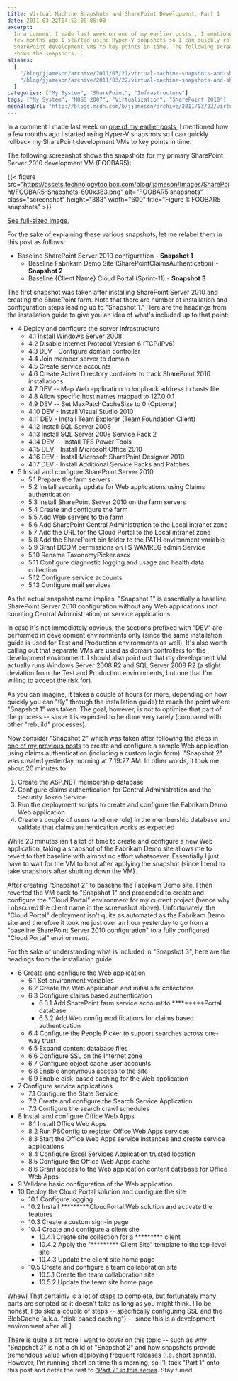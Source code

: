```yaml
---
title: Virtual Machine Snapshots and SharePoint Development, Part 1
date: 2011-03-22T04:53:00-06:00
excerpt:
  In a comment I made last week on one of my earlier posts , I mentioned how a
  few months ago I started using Hyper-V snapshots so I can quickly rollback my
  SharePoint development VMs to key points in time. The following screenshot
  shows the snapshots...
aliases:
  [
    "/blog/jjameson/archive/2011/03/21/virtual-machine-snapshots-and-sharepoint-development-part-1.aspx",
    "/blog/jjameson/archive/2011/03/22/virtual-machine-snapshots-and-sharepoint-development-part-1.aspx",
  ]
categories: ["My System", "SharePoint", "Infrastructure"]
tags: ["My System", "MOSS 2007", "Virtualization", "SharePoint 2010"]
msdnBlogUrl: "http://blogs.msdn.com/b/jjameson/archive/2011/03/22/virtual-machine-snapshots-and-sharepoint-development-part-1.aspx"
---
```


In a comment I made last week on
[one of my earlier posts](/blog/jjameson/2011/03/11/disk-benchmarks-ssd-vs-quot-raptor-quot-vs-raid),
I mentioned how a few months ago I started using Hyper-V snapshots so I can
quickly rollback my SharePoint development VMs to key points in time.

The following screenshot shows the snapshots for my primary SharePoint Server
2010 development VM (FOOBAR5):

{{< figure
src="https://assets.technologytoolbox.com/blog/jjameson/Images/SharePoint/FOOBAR5-Snapshots-600x383.png"
alt="FOOBAR5 snapshots" class="screenshot" height="383" width="600"
title="Figure 1: FOOBAR5 snapshots" >}}

[See full-sized image.](https://assets.technologytoolbox.com/blog/jjameson/Images/SharePoint/FOOBAR5-Snapshots-1056x674.png)

For the sake of explaining these various snapshots, let me relabel them in this
post as follows:

- Baseline SharePoint Server 2010 configuration - **Snapshot 1**
  - Baseline Fabrikam Demo Site (SharePointClaimsAuthentication) - **Snapshot
    2**
  - Baseline {Client Name} Cloud Portal (Sprint-11) - **Snapshot 3**

The first snapshot was taken after installing SharePoint Server 2010 and
creating the SharePoint farm. Note that there are number of installation and
configuration steps leading up to "Snapshot 1." Here are the headings from the
installation guide to give you an idea of what's included up to that point:

- 4 Deploy and configure the server infrastructure
  - 4.1 Install Windows Server 2008
  - 4.2 Disable Internet Protocol Version 6 (TCP/IPv6)
  - 4.3 DEV - Configure domain controller
  - 4.4 Join member server to domain
  - 4.5 Create service accounts
  - 4.6 Create Active Directory container to track SharePoint 2010 installations
  - 4.7 DEV -- Map Web application to loopback address in hosts file
  - 4.8 Allow specific host names mapped to 127.0.0.1
  - 4.9 DEV -- Set MaxPatchCacheSize to 0 (Optional)
  - 4.10 DEV - Install Visual Studio 2010
  - 4.11 DEV - Install Team Explorer (Team Foundation Client)
  - 4.12 Install SQL Server 2008
  - 4.13 Install SQL Server 2008 Service Pack 2
  - 4.14 DEV -- Install TFS Power Tools
  - 4.15 DEV - Install Microsoft Office 2010
  - 4.16 DEV - Install Microsoft SharePoint Designer 2010
  - 4.17 DEV - Install Additional Service Packs and Patches
- 5 Install and configure SharePoint Server 2010
  - 5.1 Prepare the farm servers
  - 5.2 Install security update for Web applications using Claims authentication
  - 5.3 Install SharePoint Server 2010 on the farm servers
  - 5.4 Create and configure the farm
  - 5.5 Add Web servers to the farm
  - 5.6 Add SharePoint Central Administration to the Local intranet zone
  - 5.7 Add the URL for the Cloud Portal to the Local intranet zone
  - 5.8 Add the SharePoint bin folder to the PATH environment variable
  - 5.9 Grant DCOM permissions on IIS WAMREG admin Service
  - 5.10 Rename TaxonomyPicker.ascx
  - 5.11 Configure diagnostic logging and usage and health data collection
  - 5.12 Configure service accounts
  - 5.13 Configure mail services

As the actual snapshot name implies, "Snapshot 1" is essentially a baseline
SharePoint Server 2010 configuration without any Web applications (not counting
Central Administration) or service applications.

In case it's not immediately obvious, the sections prefixed with "DEV" are
performed in development environments only (since the same installation guide is
used for Test and Production environments as well). It's also worth calling out
that separate VMs are used as domain controllers for the development
environment. I should also point out that my development VM actually runs
Windows Server 2008 R2 and SQL Server 2008 R2 (a slight deviation from the Test
and Production environments, but one that I'm willing to accept the risk for).

As you can imagine, it takes a couple of hours (or more, depending on how
quickly you can "fly" through the installation guide) to reach the point where
"Snapshot 1" was taken. The goal, however, is not to optimize that part of the
process -- since it is expected to be done very rarely (compared with other
"rebuild" processes).

Now consider "Snapshot 2" which was taken after following the steps in
[one of my previous posts](/blog/jjameson/2011/02/25/claims-login-web-part-for-sharepoint-server-2010)
to create and configure a sample Web application using claims authentication
(including a custom login form). "Snapshot 2" was created yesterday morning at
7:19:27 AM. In other words, it took me about 20 minutes to:

1. Create the ASP.NET membership database
1. Configure claims authentication for Central Administration and the Security
   Token Service
1. Run the deployment scripts to create and configure the Fabrikam Demo Web
   application
1. Create a couple of users (and one role) in the membership database and
   validate that claims authentication works as expected

While 20 minutes isn't a lot of time to create and configure a new Web
application, taking a snapshot of the Fabrikam Demo site allows me to revert to
that baseline with almost no effort whatsoever. Essentially I just have to wait
for the VM to boot after applying the snapshot (since I tend to take snapshots
after shutting down the VM).

After creating "Snapshot 2" to baseline the Fabrikam Demo site, I then reverted
the VM back to "Snapshot 1" and proceeded to create and configure the "Cloud
Portal" environment for my current project (hence why I obscured the client name
in the screenshot above). Unfortunately, the "Cloud Portal" deployment isn't
quite as automated as the Fabrikam Demo site and therefore it took me just over
an hour yesterday to go from a "baseline SharePoint Server 2010 configuration"
to a fully configured "Cloud Portal" environment.

For the sake of understanding what is included in "Snapshot 3", here are the
headings from the installation guide:

- 6 Create and configure the Web application
  - 6.1 Set environment variables
  - 6.2 Create the Web application and initial site collections
  - 6.3 Configure claims based authentication
    - 6.3.1 Add SharePoint farm service account to \*\*\*\*\*\*\*\*\*Portal
      database
    - 6.3.2 Add Web.config modifications for claims based authentication
  - 6.4 Configure the People Picker to support searches across one-way trust
  - 6.5 Expand content database files
  - 6.6 Configure SSL on the Internet zone
  - 6.7 Configure object cache user accounts
  - 6.8 Enable anonymous access to the site
  - 6.9 Enable disk-based caching for the Web application
- 7 Configure service applications
  - 7.1 Configure the State Service
  - 7.2 Create and configure the Search Service Application
  - 7.3 Configure the search crawl schedules
- 8 Install and configure Office Web Apps
  - 8.1 Install Office Web Apps
  - 8.2 Run PSConfig to register Office Web Apps services
  - 8.3 Start the Office Web Apps service instances and create service
    applications
  - 8.4 Configure Excel Services Application trusted location
  - 8.5 Configure the Office Web Apps cache
  - 8.6 Grant access to the Web application content database for Office Web Apps
- 9 Validate basic configuration of the Web application
- 10 Deploy the Cloud Portal solution and configure the site
  - 10.1 Configure logging
  - 10.2 Install \*\*\*\*\*\*\*\*\*.CloudPortal.Web solution and activate the
    features
  - 10.3 Create a custom sign-in page
  - 10.4 Create and configure a client site
    - 10.4.1 Create site collection for a \*\*\*\*\*\*\*\*\* client
    - 10.4.2 Apply the "\*\*\*\*\*\*\*\*\* Client Site" template to the
      top-level site
    - 10.4.3 Update the client site home page
  - 10.5 Create and configure a team collaboration site
    - 10.5.1 Create the team collaboration site
    - 10.5.2 Update the team site home page

Whew! That certainly is a lot of steps to complete, but fortunately many parts
are scripted so it doesn't take as long as you might think. [To be honest, I do
skip a couple of steps -- specifically configuring SSL and the BlobCache (a.k.a.
"disk-based caching") -- since this is a development environment after all.]

There is quite a bit more I want to cover on this topic -- such as why "Snapshot
3" is not a child of "Snapshot 2" and how snapshots provide tremendous value
when deploying frequent releases (i.e. short sprints). However, I'm running
short on time this morning, so I'll tack "Part 1" onto this post and defer the
rest to
["Part 2" in this series](/blog/jjameson/2011/03/23/virtual-machine-snapshots-and-sharepoint-development-part-2).
Stay tuned.
